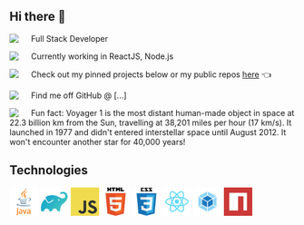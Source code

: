 ## Hi there 👋

<img align="left" width="38" src="https://user-images.githubusercontent.com/95099173/177192366-765bd321-46a7-46af-bb70-603c4fb1e3d3.png">
<p>Full Stack Developer</p>

<img align="left" width="38" src="https://user-images.githubusercontent.com/95099173/177193321-c0a80268-1c0f-4689-bac0-032fe959ae4f.png">
<p>Currently working in ReactJS, Node.js</p>

<img align="left" width="38" src="https://user-images.githubusercontent.com/95099173/177193563-37be19b6-dca5-408a-81e4-71344796f77d.png">
<p>Check out my pinned projects below or my public repos <a href="https://github.com/strudelPie?tab=repositories">here<a/> 👈</p>

<img align="left" width="38" src="https://user-images.githubusercontent.com/95099173/177193612-6a9456fe-57ce-481b-9c88-01b9de2c1714.png">
<p>Find me off GitHub @ [...] </p>

<img align="left" width="38" src="https://user-images.githubusercontent.com/95099173/177200585-78e47987-b2b1-4a7a-ba77-f08c2b33fed8.png">
<p>Fun fact: Voyager 1 is the most distant human-made object in space at 22.3 billion km from the Sun, travelling at 38,201 miles per hour (17 km/s). It launched in 1977 and didn't entered interstellar space until August 2012. It won't encounter another star for 40,000 years! </p>

## Technologies

<div>
	<img height= "50px" src="https://raw.githubusercontent.com/github/explore/5b3600551e122a3277c2c5368af2ad5725ffa9a1/topics/java/java.png" alt="Java" />
	<img height= "50px" src="https://raw.githubusercontent.com/github/explore/59009b1589a883459c0ae19044e3e7e3ec0c4e0a/topics/gradle/gradle.png" alt="Gradle" />
	<img height= "50px" src="https://raw.githubusercontent.com/github/explore/80688e429a7d4ef2fca1e82350fe8e3517d3494d/topics/javascript/javascript.png" alt="Javascript" />
	<img height= "50px" src="https://raw.githubusercontent.com/github/explore/80688e429a7d4ef2fca1e82350fe8e3517d3494d/topics/html/html.png" alt="HTML" />
	<img height= "50px" src="https://raw.githubusercontent.com/github/explore/80688e429a7d4ef2fca1e82350fe8e3517d3494d/topics/css/css.png" alt = "CSS" />
	<img height= "50px" src="https://raw.githubusercontent.com/github/explore/80688e429a7d4ef2fca1e82350fe8e3517d3494d/topics/react/react.png" alt = "React" />
	<img height= "50px" src="https://raw.githubusercontent.com/github/explore/80688e429a7d4ef2fca1e82350fe8e3517d3494d/topics/webpack/webpack.png" alt = "Webpack" />
	<img height= "50px" src="https://raw.githubusercontent.com/github/explore/80688e429a7d4ef2fca1e82350fe8e3517d3494d/topics/npm/npm.png" alt = "NPM" />
	
</div>

<!--
**strudelPie/strudelPie** is a ✨ _special_ ✨ repository because its `README.md` (this file) appears on your GitHub profile.

Here are some ideas to get you started:

- 🔭 I’m currently working on ...
- 🌱 I’m currently learning **Java & JavaFX, Javascript, HTML, CSS, **
- 👯 I’m looking to collaborate on ...
- 🤔 I’m looking for help with ...
- 💬 Ask me about ...
- 📫 How to reach me: ...
- 😄 Pronouns: ...
- ⚡ Fun fact: ...
-->
